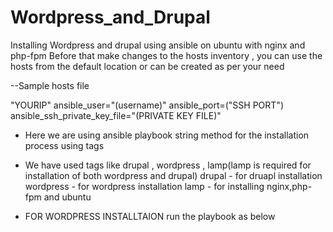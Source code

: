 # Wordpress_and_Drupal
Installing Wordpress and drupal using ansible on ubuntu with nginx and php-fpm
Before that make changes to the hosts inventory , you can use the hosts from the default location or can be created as per your need

--Sample hosts file
 
 "YOURIP" ansible_user="(username)" ansible_port=("SSH PORT") ansible_ssh_private_key_file="(PRIVATE KEY FILE)"
 

* Here we are using ansible playbook string method for the installation process using tags

 - We have used tags like drupal , wordpress , lamp(lamp is required for installation of both wordpress and drupal)
   drupal - for druapl installation
   wordpress - for wordpress installation
   lamp - for installing nginx,php-fpm and ubuntu
   
* FOR WORDPRESS INSTALLTAION run the playbook as below
  
